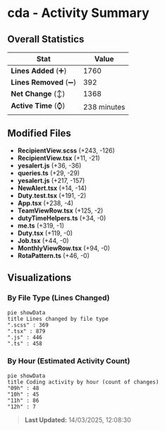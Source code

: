 # cda - Activity Summary 

## Overall Statistics

| Stat                   | Value                                                             |
| ---------------------- | ----------------------------------------------------------------- |
| **Lines Added** (➕)   | 1760                                          |
| **Lines Removed** (➖) | 392                                        |
| **Net Change** (↕)    | 1368                |
| **Active Time** (⌚)   | 238 minutes |


## Modified Files
- **RecipientView.scss** (+243, -126)
- **RecipientView.tsx** (+11, -21)
- **yesalert.js** (+36, -36)
- **queries.ts** (+29, -29)
- **yesalert.js** (+217, -157)
- **NewAlert.tsx** (+14, -14)
- **Duty.test.tsx** (+191, -2)
- **App.tsx** (+238, -4)
- **TeamViewRow.tsx** (+125, -2)
- **dutyTimeHelpers.ts** (+34, -0)
- **me.ts** (+319, -1)
- **Duty.tsx** (+119, -0)
- **Job.tsx** (+44, -0)
- **MonthlyViewRow.tsx** (+94, -0)
- **RotaPattern.ts** (+46, -0)

## Visualizations

### By File Type (Lines Changed)

```mermaid
pie showData
title Lines changed by file type
".scss" : 369
".tsx" : 879
".js" : 446
".ts" : 458
```

### By Hour (Estimated Activity Count)

```mermaid
pie showData
title Coding activity by hour (count of changes)
"09h" : 48
"10h" : 45
"11h" : 86
"12h" : 7
```


> **Last Updated:** 14/03/2025, 12:08:30